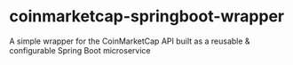 # coinmarketcap-springboot-wrapper
A simple wrapper for the CoinMarketCap API built as a reusable &amp; configurable Spring Boot microservice
